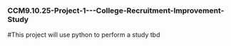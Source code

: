 ### CCM9.10.25-Project-1---College-Recruitment-Improvement-Study
#This project will use python to perform a study tbd

